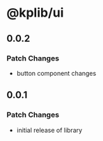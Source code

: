 # @kplib/ui

## 0.0.2

### Patch Changes

- button component changes

## 0.0.1

### Patch Changes

- initial release of library
